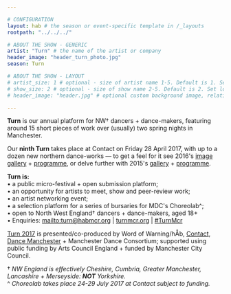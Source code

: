 ```yaml
---

# CONFIGURATION
layout: hab # the season or event-specific template in /_layouts
rootpath: "../../../"

# ABOUT THE SHOW - GENERIC
artist: "Turn" # the name of the artist or company
header_image: "header_turn_photo.jpg"   
season: Turn

# ABOUT THE SHOW - LAYOUT
# artist_size: 1 # optional - size of artist name 1-5. Default is 1. Set longer names to lower values
# show_size: 2 # optional - size of show name 2-5. Default is 2. Set longer names to lower values
# header_image: "header.jpg" # optional custom background image, relative to current page

---
```

**Turn** is our annual platform for NW† dancers + dance-makers, featuring around 15 short pieces of work over (usually) two spring nights in Manchester.       
         
Our **ninth Turn** takes place at Contact on Friday 28 April 2017, with up to a dozen new northern dance-works — to get a feel for it see 2016's [image gallery](/galleries/2016-turn) + [programme](/archive/2015-turn), or delve further with 2015's [gallery](/galleries/2015-turn) + [programme](/archive/2015-turn).       
         
**Turn is:**        
• a public micro-festival + open submission platform;        
• an opportunity for artists to meet, show and peer-review work;        
• an artist networking event;      
• a selection platform for a series of bursaries for MDC's Choreolab^;        
• open to North West England† dancers + dance-makers, aged 18+         
• Enquiries: <mailto:turn@habmcr.org> | <a href="http://turnmcr.org" target="_blank">turnmcr.org</a> | <a href="http://twitter.com/hashtag/TurnMcr" target="_blank">#TurnMcr</a>          
         
[Turn 2017](/archive/2016-turn) is presented/co-produced by Word of Warning/hÅb, <a href="http://contactmcr.com" target="_blank">Contact</a>, <a href="http://www.digm.org" target="_blank">Dance Manchester</a> + Manchester Dance Consortium; supported using public funding by Arts Council England + funded by Manchester City Council.        
        
† *NW England is effectively Cheshire, Cumbria, Greater Manchester, Lancashire + Merseyside: **NOT** Yorkshire.*        
^ *Choreolab takes place 24-29 July 2017 at Contact subject to funding.*
